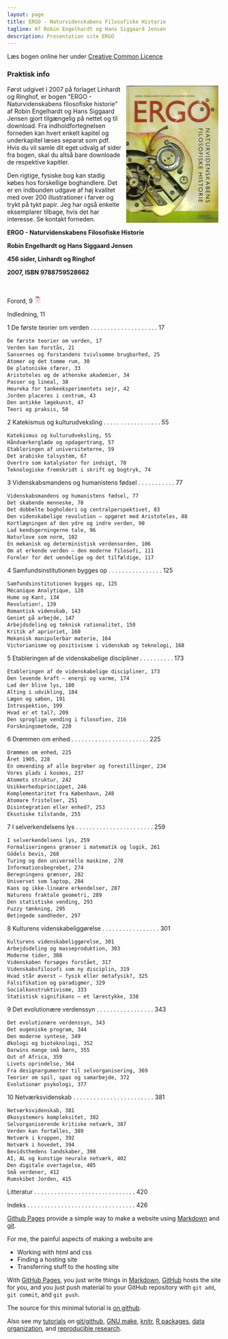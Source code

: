 ```yaml
---
layout: page
title: ERGO - Naturvidenskabens Filosofiske Historie
tagline: Af Robin Engelhardt og Hans Siggaard Jensen
description: Presentation site ERGO
---
```


Læs bogen online her under
[Creative Common Licence](https://creativecommons.org/licenses/by-nc-sa/3.0/)

### Praktisk info
<img src="assets/pics/ERGO2-785103.jpg" ALIGN="right" HSPACE="9"/>
Først udgivet i 2007 på forlaget Linhardt og Ringhof, er bogen "ERGO - Naturvidenskabens filosofiske historie" af Robin Engelhardt og Hans Siggaard Jensen gjort tilgængelig på nettet og til download. Fra indholdfortegnelsen forneden kan hvert enkelt kapitel og underkapitel læses separat som pdf. Hvis du vil samle dit eget udvalg af sider fra bogen, skal du altså bare downloade de respektive kapitler.

Den rigtige, fysiske bog kan stadig købes hos forskellige boghandlere. Det er en indbunden udgave af høj kvalitet med over 200 illustrationer i farver og trykt på tykt papir. Jeg har også enkelte eksemplarer tilbage, hvis det har interesse. Se kontakt forneden.


<div><span style="font-weight:bold">
    <p>ERGO - Naturvidenskabens Filosofiske Historie</p>
    <p>Robin Engelhardt og Hans Siggaard Jensen</p>
    <p>456 sider, Linhardt og Ringhof</p>
    <p>2007, ISBN 9788759528662</p></span>
</div>

<br><br>
Forord, 9
<a href="{{ BASE_PATH }}/ergo/assets/ergoonline/forord.pdf"><img src="/assets/icons16/pdf-icon.png" alt="pdf" /></a>

Indledning, 11


1   De første teorier om verden .  .  .  .  .  .  .  .  .  .  .  .  .  .  .  .  .  .  .  .  17

    De første teorier om verden, 17
    Verden kan forstås, 21
    Sansernes og forstandens tvivlsomme brugbarhed, 25
    Atomer og det tomme rum, 30
    De platoniske sfærer, 33
    Aristoteles og de athenske akademier, 34
    Passer og lineal, 38
    Heureka for tankeeksperimentets sejr, 42
    Jorden placeres i centrum, 43
    Den antikke lægekunst, 47
    Teori og praksis, 50



2   Katekismus og kulturudveksling .  .  .  .  .  .  .  .  .  .  .  .  .  .  .  .  .   55

    Katekismus og kulturudveksling, 55
    Håndværkerglæde og opdagertrang, 57
    Etableringen af universiteterne, 59
    Det arabiske talsystem, 67
    Overtro som katalysator for indsigt, 70
    Teknologiske fremskridt i skrift og bogtryk, 74



3   Videnskabsmandens og humanistens fødsel .  .  .  .  .  .  .  .  .  .  .  77

    Videnskabsmandens og humanistens fødsel, 77
    Det skabende menneske, 78
    Det dobbelte bogholderi og centralperspektivet, 83
    Den videnskabelige revolution – opgøret med Aristoteles, 88
    Kortlægningen af den ydre og indre verden, 90
    Lad kendsgerningerne tale, 96
    Naturlove som norm, 102
    En mekanisk og deterministisk verdensorden, 106
    Om at erkende verden – den moderne filosofi, 111
    Formler for det uendelige og det tilfældige, 117



4   Samfundsinstitutionen bygges op .  .  .  .  .  .  .  .  .  .  .  .  .  .  .  .  125

    Samfundsinstitutionen bygges op, 125
    Mécanique Analytique, 128
    Hume og Kant, 134
    Revolution!, 139
    Romantisk videnskab, 143
    Geniet på arbejde, 147
    Arbejdsdeling og teknisk rationalitet, 150
    Kritik af aprioriet, 160
    Mekanisk manipulerbar materie, 164
    Victorianisme og positivisme i videnskab og teknologi, 168



5   Etableringen af de videnskabelige discipliner .  .  .  .  .  .  .  .  .  .  173

    Etableringen af de videnskabelige discipliner, 173
    Den levende kraft – energi og varme, 174
    Lad der blive lys, 180
    Alting i udvikling, 184
    Lægen og sæben, 191
    Introspektion, 199
    Hvad er et tal?, 209
    Den sproglige vending i filosofien, 216
    Forskningsmetode, 220


6   Drømmen om enhed .  .  .  .  .  .  .  .  .  .  .  .  .  .  .  .  .  .  .  .  .  .  .  225

    Drømmen om enhed, 225
    Året 1905, 228
    En omvending af alle begreber og forestillinger, 234
    Vores plads i kosmos, 237
    Atomets struktur, 242
    Usikkerhedsprincippet, 246
    Komplementaritet fra København, 248
    Atomare fristelser, 251
    Disintegration eller enhed?, 253
    Eksotiske tilstande, 255



7   I selverkendelsens lys .  .  .  .  .  .  .  .  .  .  .  .  .  .  .  .  .  .  .  .  .  .  .  259

    I selverkendelsens lys, 259
    Formaliseringens grænser i matematik og logik, 261
    Gödels bevis, 268
    Turing og den universelle maskine, 270
    Informationsbegrebet, 274
    Beregningens grænser, 282
    Universet som laptop, 284
    Kaos og ikke-lineære erkendelser, 287
    Naturens fraktale geometri, 289
    Den statistiske vending, 293
    Fuzzy tænkning, 295
    Betingede sandheder, 297



8   Kulturens videnskabeliggørelse .  .  .  .  .  .  .  .  .  .  .  .  .  .  .  .  .  301

    Kulturens videnskabeliggørelse, 301
    Arbejdsdeling og masseproduktion, 303
    Moderne tider, 308
    Videnskaben forsøges forstået, 317
    Videnskabsfilosofi som ny disciplin, 319
    Hvad står øverst – fysik eller metafysik?, 325
    Falsifikation og paradigmer, 329
    Socialkonstruktivisme, 333
    Statistisk signifikans – et lærestykke, 338



9   Det evolutionære verdenssyn .    .  .  .  .  .  .  .  .  .  .  .  .  .  .  .  .   343

    Det evolutionære verdenssyn, 343
    Det eugeniske program, 344
    Den moderne syntese, 349
    Økologi og bioteknologi, 352
    Darwins mange små børn, 355
    Out of Africa, 359
    Livets oprindelse, 364
    Fra designargumenter til selvorganisering, 369
    Teorier om spil, spas og samarbejde, 372
    Evolutionær psykologi, 377



10 Netværksvidenskab .  .  .  .  .  .  .  .  .  .  .  .  .  .  .  .  .  .  .  .  .  .  .  .  381

    Netværksvidenskab, 381
    Økosystemers kompleksitet, 382
    Selvorganiserende kritiske netværk, 387
    Verden kan fortælles, 389
    Netværk i kroppen, 392
    Netværk i hovedet, 394
    Bevidsthedens landskaber, 398
    AI, AL og kunstige neurale netværk, 402
    Den digitale overtagelse, 405
    Små verdener, 412
    Rumskibet Jorden, 415



Litteratur .  .  .  .  .  .  .  .  .  .  .  .  .  .  .  .  .  .  .  .  .  .  .  .  .  .  .  .  .  .   420

Indeks .  .  .  .  .  .  .  .  .  .  .  .  .  .  .  .  .  .  .  .  .  .  .  .  .  .  .  .  .  .  .  .   426








[Github Pages](https://pages.github.com) provide a simple way to make a
website using
[Markdown](https://daringfireball.net/projects/markdown/) and
[git](https://git-scm.com).

For me, the painful aspects of making a website are

- Working with html and css
- Finding a hosting site
- Transferring stuff to the hosting site

With [GitHub Pages](https://pages.github.com), you just write things in
[Markdown](https://daringfireball.net/projects/markdown/),
[GitHub](https://github.com) hosts the site for you, and you just push
material to your GitHub repository with `git add`, `git commit`, and
`git push`.

The source for this minimal tutorial is [on github](https://github.com/kbroman/simple_site).

Also see my [tutorials](https://kbroman.org/pages/tutorials) on
[git/github](https://kbroman.org/github_tutorial),
[GNU make](https://kbroman.org/minimal_make),
[knitr](https://kbroman.org/knitr_knutshell),
[R packages](https://kbroman.org/pkg_primer),
[data organization](https://kbroman.org/dataorg),
and [reproducible research](https://kbroman.org/steps2rr).
